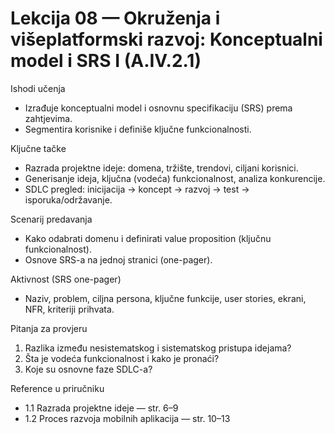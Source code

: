 # Lekcija 08 — Okruženja i višeplatformski razvoj: Konceptualni model i SRS I (A.IV.2.1)

Ishodi učenja
- Izrađuje konceptualni model i osnovnu specifikaciju (SRS) prema zahtjevima.
- Segmentira korisnike i definiše ključne funkcionalnosti.

Ključne tačke
- Razrada projektne ideje: domena, tržište, trendovi, ciljani korisnici.
- Generisanje ideja, ključna (vodeća) funkcionalnost, analiza konkurencije.
- SDLC pregled: inicijacija → koncept → razvoj → test → isporuka/održavanje.

Scenarij predavanja
- Kako odabrati domenu i definirati value proposition (ključnu funkcionalnost).
- Osnove SRS-a na jednoj stranici (one-pager).

Aktivnost (SRS one-pager)
- Naziv, problem, ciljna persona, ključne funkcije, user stories, ekrani, NFR, kriteriji prihvata.

Pitanja za provjeru
1) Razlika između nesistematskog i sistematskog pristupa idejama?
2) Šta je vodeća funkcionalnost i kako je pronaći?
3) Koje su osnovne faze SDLC-a?

Reference u priručniku
- 1.1 Razrada projektne ideje — str. 6–9
- 1.2 Proces razvoja mobilnih aplikacija — str. 10–13